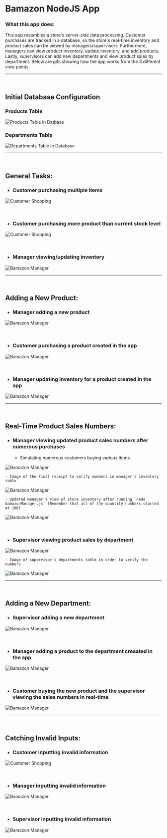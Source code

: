 # Bamazon NodeJS App

### What this app does:
This app resembles a store's server-side data processing. Customer purchases are tracked in a database, so the store's real-time inventory and product sales can be viewed by managers/supervisors. Furthermore, managers can view product inventory, update inventory, and add products. Lastly, supervisors can add new departments and view product sales by department. Below are gifs showing how the app works from the 3 different view points.

------------

&nbsp;

## Initial Database Configuration 

### Products Table 

![Products Table in Datbase](./images/fresh-products-table.png)

### Departments Table 

![Departments Table in Database](./images/fresh-departments-table.png)

---------

&nbsp;
&nbsp;

## General Tasks: 

* ### Customer purchasing multiple items

![Customer Shopping](./images/customer-base.gif)

&nbsp;

* ### Customer purchasing more product than current stock level

![Customer Shopping](./images/customer-out.gif)

&nbsp;

* ### Manager viewing/updating inventory

![Bamazon Manager](./images/manager-low-add.gif)

--------- 

&nbsp;
&nbsp;

## Adding a New Product: 

* ### Manager adding a new product

![Bamazon Manager](./images/manager-add-product.gif)

&nbsp;

* ### Customer purchasing a product created in the app

![Bamazon Manager](./images/customer-new-product.gif)

&nbsp;

* ### Manager updating inventory for a product created in the app

![Bamazon Manager](./images/manager-updating-new-product.gif)

--------- 

&nbsp;
&nbsp;

## Real-Time Product Sales Numbers: 

* ### Manager viewing updated product sales numbers after numerous purchases

    - Simulating numerous customers buying various items

![Bamazon Manager](./images/customer-shopping-spree.gif)

    - Image of the final receipt to verify numbers in manager's inventory table

![Bamazon Manager](./images/shopping-spree-receipt.png)

    - Updated manager's view of store inventory after running `node bamazonManager.js` (Remember that all of the quantity numbers started at 100)

![Bamazon Manager](./images/updated-product-sales.png)

&nbsp;

* ### Supervisor viewing product sales by department

![Bamazon Manager](./images/supervisor-base.gif)

    - Image of supervisor's departments table in order to verify the numbers

![Bamazon Manager](./images/dept-totals.png)

--------- 

&nbsp;
&nbsp;

## Adding a New Department: 

* ### Supervisor adding a new department

![Bamazon Manager](./images/supervisor-new-dept.gif)

&nbsp;

* ### Manager adding a product to the department creaated in the app

![Bamazon Manager](./images/manager-add-product-new-dept.gif)

&nbsp;

* ### Customer buying the new product and the supervisor viewing the sales numbers in real-time

![Bamazon Manager](./images/customer-to-supe-flow.gif)

--------- 

&nbsp;
&nbsp;

## Catching Invalid Inputs:

* ### Customer inputting invalid information

![Customer Shopping](./images/customer-invalid.gif)

&nbsp;

* ### Manager inputting invalid information

![Bamazon Manager](./images/manager-invalid.gif)

&nbsp;

* ### Supervisor inputting invalid information

![Bamazon Manager](./images/supervisor-invalid.gif)
